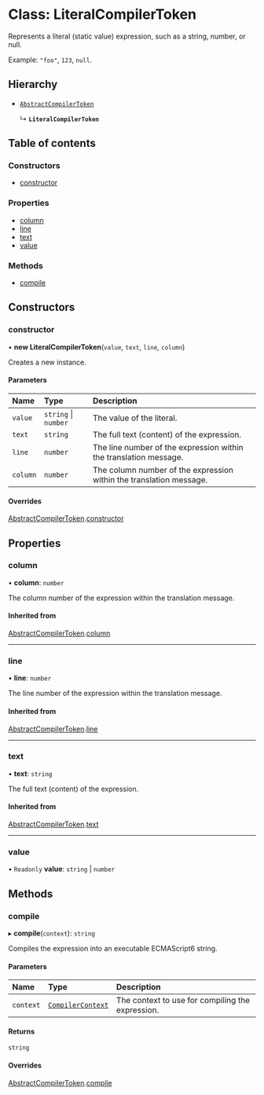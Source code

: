 # Class: LiteralCompilerToken

Represents a literal (static value) expression, such as a string, number, or null.

Example: `"foo"`, `123`, `null`.

## Hierarchy

- [`AbstractCompilerToken`](AbstractCompilerToken.md)

  ↳ **`LiteralCompilerToken`**

## Table of contents

### Constructors

- [constructor](LiteralCompilerToken.md#constructor)

### Properties

- [column](LiteralCompilerToken.md#column)
- [line](LiteralCompilerToken.md#line)
- [text](LiteralCompilerToken.md#text)
- [value](LiteralCompilerToken.md#value)

### Methods

- [compile](LiteralCompilerToken.md#compile)

## Constructors

### constructor

• **new LiteralCompilerToken**(`value`, `text`, `line`, `column`)

Creates a new instance.

#### Parameters

| Name | Type | Description |
| :------ | :------ | :------ |
| `value` | `string` \| `number` | The value of the literal. |
| `text` | `string` | The full text (content) of the expression. |
| `line` | `number` | The line number of the expression within the translation message. |
| `column` | `number` | The column number of the expression within the translation message. |

#### Overrides

[AbstractCompilerToken](AbstractCompilerToken.md).[constructor](AbstractCompilerToken.md#constructor)

## Properties

### column

• **column**: `number`

The column number of the expression within the translation message.

#### Inherited from

[AbstractCompilerToken](AbstractCompilerToken.md).[column](AbstractCompilerToken.md#column)

___

### line

• **line**: `number`

The line number of the expression within the translation message.

#### Inherited from

[AbstractCompilerToken](AbstractCompilerToken.md).[line](AbstractCompilerToken.md#line)

___

### text

• **text**: `string`

The full text (content) of the expression.

#### Inherited from

[AbstractCompilerToken](AbstractCompilerToken.md).[text](AbstractCompilerToken.md#text)

___

### value

• `Readonly` **value**: `string` \| `number`

## Methods

### compile

▸ **compile**(`context`): `string`

Compiles the expression into an executable ECMAScript6 string.

#### Parameters

| Name | Type | Description |
| :------ | :------ | :------ |
| `context` | [`CompilerContext`](CompilerContext.md) | The context to use for compiling the expression. |

#### Returns

`string`

#### Overrides

[AbstractCompilerToken](AbstractCompilerToken.md).[compile](AbstractCompilerToken.md#compile)
